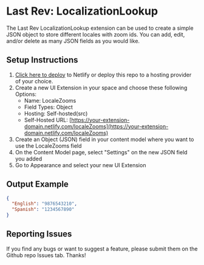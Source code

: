 # Last Rev: LocalizationLookup

The Last Rev LocalizationLookup extension can be used to create a simple JSON object to store different locales with zoom ids. You can add, edit, and/or delete as many JSON fields as you would like.

## Setup Instructions

1. [Click here to deploy](https://app.netlify.com/start/deploy?repository=https://github.com/last-rev-llc/contentful-ui-extensions) to Netlify or deploy this repo to a hosting provider of your choice.
2. Create a new UI Extension in your space and choose these following Options:
    - Name: LocaleZooms
    - Field Types: Object
    - Hosting: Self-hosted(src)
    - Self-Hosted URL: [https://your-extension-domain.netlify.com/localeZooms](https://your-extension-domain.netlify.com/localeZooms)
3. Create an Object (JSON) field in your content model where you want to use the LocaleZooms field
4. On the Content Model page, select "Settings" on the new JSON field you added
5. Go to Appearance and select your new UI Extension

## Output Example

```json
{
  "English": "9876543210",
  "Spanish": "1234567890"
}
```

## Reporting Issues

If you find any bugs or want to suggest a feature, please submit them on the Github repo Issues tab. Thanks!